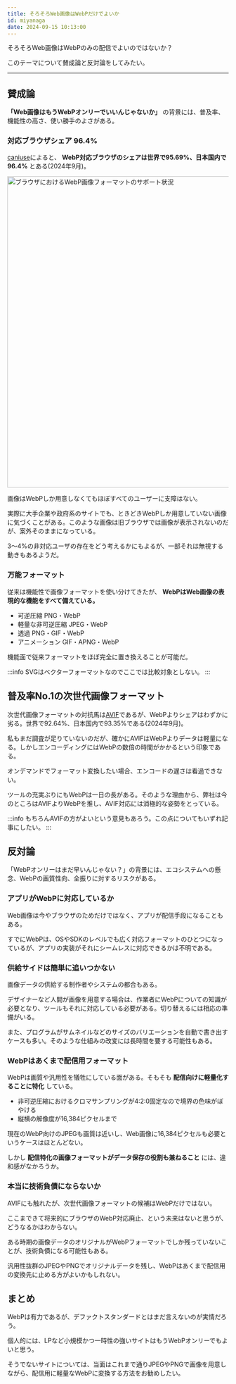 ```yaml
---
title: そろそろWeb画像はWebPだけでよいか
id: miyanaga
date: 2024-09-15 10:13:00
---
```


そろそろWeb画像はWebPのみの配信でよいのではないか？

このテーマについて賛成論と反対論をしてみたい。

---

## 賛成論

**「Web画像はもうWebPオンリーでいいんじゃないか」** の背景には、普及率、機能性の高さ、使い勝手のよさがある。

### 対応ブラウザシェア 96.4%

[caniuse](https://caniuse.com/webp)によると、 **WebP対応ブラウザのシェアは世界で95.69%、日本国内で96.4%** とある(2024年9月)。

<img src="https://assets.ideamans.com/miyanaga/images/2024/09/web-p-image-format-browser-support.png" alt="ブラウザにおけるWebP画像フォーマットのサポート状況" width="1600" height="707" />

画像はWebPしか用意しなくてもほぼすべてのユーザーに支障はない。

実際に大手企業や政府系のサイトでも、ときどきWebPしか用意していない画像に気づくことがある。このような画像は旧ブラウザでは画像が表示されないのだが、案外そのままになっている。

3〜4%の非対応ユーザの存在をどう考えるかにもよるが、一部それは無視する動きもあるようだ。

### 万能フォーマット

従来は機能性で画像フォーマットを使い分けてきたが、 **WebPはWeb画像の表現的な機能をすべて備えている。**

- 可逆圧縮 PNG・WebP
- 軽量な非可逆圧縮 JPEG・WebP
- 透過 PNG・GIF・WebP
- アニメーション GIF・APNG・WebP

機能面で従来フォーマットをほぼ完全に置き換えることが可能だ。

:::info
SVGはベクターフォーマットなのでここでは比較対象としない。
:::

## 普及率No.1の次世代画像フォーマット

次世代画像フォーマットの対抗馬は[AVIF](https://caniuse.com/avif)であるが、WebPよりシェアはわずかに劣る。世界で92.64%、日本国内で93.35%である(2024年9月)。

私もまだ調査が足りていないのだが、確かにAVIFはWebPよりデータは軽量になる。しかしエンコーディングにはWebPの数倍の時間がかかるという印象である。

オンデマンドでフォーマット変換したい場合、エンコードの遅さは看過できない。

ツールの充実ぶりにもWebPは一日の長がある。そのような理由から、弊社は今のところはAVIFよりWebPを推し、AVIF対応には消極的な姿勢をとっている。

:::info
もちろんAVIFの方がよいという意見もあろう。この点についてもいずれ記事にしたい。
:::

## 反対論

「WebPオンリーはまだ早いんじゃない？」の背景には、エコシステムへの懸念、WebPの画質性向、全振りに対するリスクがある。

### アプリがWebPに対応しているか

Web画像は今やブラウザのためだけではなく、アプリが配信手段になることもある。

すでにWebPは、OSやSDKのレベルでも広く対応フォーマットのひとつになっているが、アプリの実装がそれにシームレスに対応できるかは不明である。

### 供給サイドは簡単に追いつかない

画像データの供給する制作者やシステムの都合もある。

デザイナーなど人間が画像を用意する場合は、作業者にWebPについての知識が必要となり、ツールもそれに対応している必要がある。切り替えるには相応の準備がいる。

また、プログラムがサムネイルなどのサイズのバリエーションを自動で書き出すケースも多い。そのような仕組みの改変には長時間を要する可能性もある。

### WebPはあくまで配信用フォーマット

WebPは画質や汎用性を犠牲にしている面がある。そもそも **配信向けに軽量化することに特化** している。

- 非可逆圧縮におけるクロマサンプリングが4:2:0固定なので境界の色味がぼやける
- 縦横の解像度が16,384ピクセルまで

現在のWebP向けのJPEGも画質は近いし、Web画像に16,384ピクセルも必要というケースはほとんどない。

しかし **配信特化の画像フォーマットがデータ保存の役割も兼ねること** には、違和感がなかろうか。

### 本当に技術負債にならないか

AVIFにも触れたが、次世代画像フォーマットの候補はWebPだけではない。

ここまできて将来的にブラウザのWebP対応廃止、という未来はないと思うが、どうなるかはわからない。

ある時期の画像データのオリジナルがWebPフォーマットでしか残っていないことが、技術負債になる可能性もある。

汎用性抜群のJPEGやPNGでオリジナルデータを残し、WebPはあくまで配信用の変換先に止める方がよいかもしれない。

## まとめ

WebPは有力であるが、デファクトスタンダードとはまだ言えないのが実情だろう。

個人的には、LPなど小規模かつ一時性の強いサイトはもうWebPオンリーでもよいと思う。

そうでないサイトについては、当面はこれまで通りJPEGやPNGで画像を用意しながら、配信用に軽量なWebPに変換する方法をお勧めしたい。
